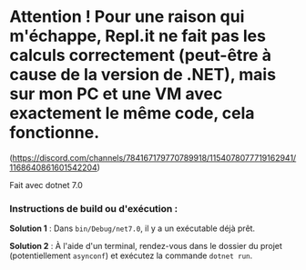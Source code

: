 # Attention ! Pour une raison qui m'échappe, Repl.it ne fait pas les calculs correctement (peut-être à cause de la version de .NET), mais sur mon PC et une VM avec exactement le même code, cela fonctionne.
(https://discord.com/channels/784167179770789918/1154078077719162941/1168640861601542204)

Fait avec dotnet 7.0

### Instructions de build ou d'exécution :
**Solution 1** : Dans `bin/Debug/net7.0`, il y a un exécutable déjà prêt.

**Solution 2** : À l'aide d'un terminal, rendez-vous dans le dossier du projet (potentiellement `asynconf`) et exécutez la commande `dotnet run`.
